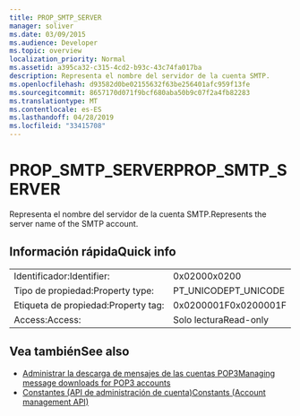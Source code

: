 ```yaml
---
title: PROP_SMTP_SERVER
manager: soliver
ms.date: 03/09/2015
ms.audience: Developer
ms.topic: overview
localization_priority: Normal
ms.assetid: a395ca32-c315-4cd2-b93c-43c74fa017ba
description: Representa el nombre del servidor de la cuenta SMTP.
ms.openlocfilehash: d93582d0be02155632f63be256401afc959f13fe
ms.sourcegitcommit: 8657170d071f9bcf680aba50b9c07f2a4fb82283
ms.translationtype: MT
ms.contentlocale: es-ES
ms.lasthandoff: 04/28/2019
ms.locfileid: "33415708"
---
```

# <a name="prop_smtp_server"></a><span data-ttu-id="1f195-103">PROP_SMTP_SERVER</span><span class="sxs-lookup"><span data-stu-id="1f195-103">PROP_SMTP_SERVER</span></span>

<span data-ttu-id="1f195-104">Representa el nombre del servidor de la cuenta SMTP.</span><span class="sxs-lookup"><span data-stu-id="1f195-104">Represents the server name of the SMTP account.</span></span>
  
## <a name="quick-info"></a><span data-ttu-id="1f195-105">Información rápida</span><span class="sxs-lookup"><span data-stu-id="1f195-105">Quick info</span></span>

|||
|:-----|:-----|
|<span data-ttu-id="1f195-106">Identificador:</span><span class="sxs-lookup"><span data-stu-id="1f195-106">Identifier:</span></span>  <br/> |<span data-ttu-id="1f195-107">0x0200</span><span class="sxs-lookup"><span data-stu-id="1f195-107">0x0200</span></span>  <br/> |
|<span data-ttu-id="1f195-108">Tipo de propiedad:</span><span class="sxs-lookup"><span data-stu-id="1f195-108">Property type:</span></span>  <br/> |<span data-ttu-id="1f195-109">PT_UNICODE</span><span class="sxs-lookup"><span data-stu-id="1f195-109">PT_UNICODE</span></span>  <br/> |
|<span data-ttu-id="1f195-110">Etiqueta de propiedad:</span><span class="sxs-lookup"><span data-stu-id="1f195-110">Property tag:</span></span>  <br/> |<span data-ttu-id="1f195-111">0x0200001F</span><span class="sxs-lookup"><span data-stu-id="1f195-111">0x0200001F</span></span>  <br/> |
|<span data-ttu-id="1f195-112">Access:</span><span class="sxs-lookup"><span data-stu-id="1f195-112">Access:</span></span>  <br/> |<span data-ttu-id="1f195-113">Solo lectura</span><span class="sxs-lookup"><span data-stu-id="1f195-113">Read-only</span></span>  <br/> |
   
## <a name="see-also"></a><span data-ttu-id="1f195-114">Vea también</span><span class="sxs-lookup"><span data-stu-id="1f195-114">See also</span></span>

- [<span data-ttu-id="1f195-115">Administrar la descarga de mensajes de las cuentas POP3</span><span class="sxs-lookup"><span data-stu-id="1f195-115">Managing message downloads for POP3 accounts</span></span>](managing-message-downloads-for-pop3-accounts.md) 
- [<span data-ttu-id="1f195-116">Constantes (API de administración de cuenta)</span><span class="sxs-lookup"><span data-stu-id="1f195-116">Constants (Account management API)</span></span>](constants-account-management-api.md)


